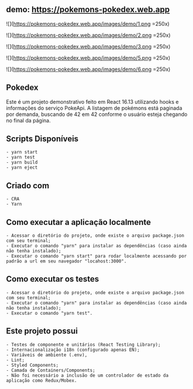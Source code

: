 ## demo: https://pokemons-pokedex.web.app 

![](https://pokemons-pokedex.web.app/images/demo/1.png =250x)

![](https://pokemons-pokedex.web.app/images/demo/2.png =250x)

![](https://pokemons-pokedex.web.app/images/demo/3.png =250x)

![](https://pokemons-pokedex.web.app/images/demo/5.png =250x)

![](https://pokemons-pokedex.web.app/images/demo/6.png =250x)

## Pokedex
 Este é um projeto demonstrativo feito em React 16.13 utilizando hooks e informações do serviço PokeApi. A listagem de pokémons está paginada por demanda, buscando de 42 em 42 conforme o usuário esteja chegando no final da página.

## Scripts Disponíveis
    - yarn start
    - yarn test
    - yarn build
    - yarn eject

## Criado com
    - CRA
    - Yarn

## Como executar a aplicação localmente
    - Acessar o diretório do projeto, onde existe o arquivo package.json com seu terminal;
    - Executar o comando "yarn" para instalar as dependências (caso ainda não tenha instalado);
    - Executar o comando "yarn start" para rodar localmente acessando por padrão a url em seu navegador "locahost:3000".

## Como executar os testes
    - Acessar o diretório do projeto, onde existe o arquivo package.json com seu terminal;
    - Executar o comando "yarn" para instalar as dependências (caso ainda não tenha instalado);
    - Executar o comando "yarn test".

## Este projeto possui
    - Testes de componente e unitários (React Testing Library);
    - Internacionalização i18n (configurado apenas EN);
    - Variáveis de ambiente (.env),
    - Lint;
    - Styled Components;
    - Camada de Containers/Components;
    - Não foi necessário a inclusão de um controlador de estado da aplicação como Redux/Mobex.
